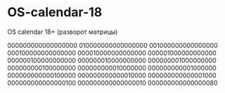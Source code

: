 # OS-calendar-18
OS calendar 18+ (разворот матрицы)

000000000000000000
010000000000000000
001000000000000000
000100000000000000
000010000000000000
000001000000000000
000000100000000000
000000010000000000
000000001000000000
000000000100000000
000000000010000000
000000000001000000
000000000000100000
000000000000010000
000000000000001000
000000000000000100
000000000000000010
000000000000000080
